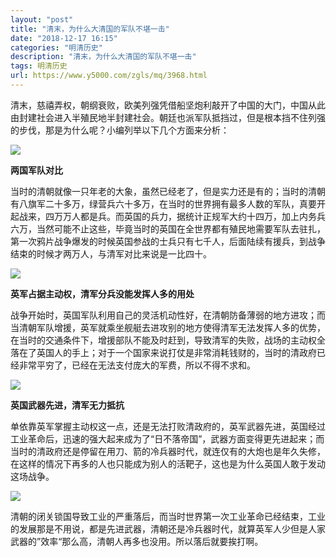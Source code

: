 ```yaml
---
layout: "post"
title: "清末，为什么大清国的军队不堪一击"
date: "2018-12-17 16:15"
categories: "明清历史"
description: "清末，为什么大清国的军队不堪一击"
tags: 明清历史
url: https://www.y5000.com/zgls/mq/3968.html
---
```






清末，慈禧弄权，朝纲衰败，欧美列强凭借船坚炮利敲开了中国的大门，中国从此由封建社会进入半殖民地半封建社会。朝廷也派军队抵挡过，但是根本挡不住列强的步伐，那是为什么呢？小编列举以下几个方面来分析：

![](https://img.y5000.com/uploads/allimg/161026/8-1610261K516296.jpg)

**两国军队对比**

当时的清朝就像一只年老的大象，虽然已经老了，但是实力还是有的；当时的清朝有八旗军二十多万，绿营兵六十多万，在当时的世界拥有最多人数的军队，真要开起战来，四万万人都是兵。而英国的兵力，据统计正规军大约十四万，加上内务兵六万，当然可能不止这些，毕竟当时的英国在全世界都有殖民地需要军队去驻扎，第一次鸦片战争爆发的时候英国参战的士兵只有七千人，后面陆续有援兵，到战争结束的时候才两万人，与清军对比来说是一比四十。

![](https://img.y5000.com/uploads/allimg/161026/8-1610261K524M2.jpg)

**英军占据主动权，清军分兵没能发挥人多的用处**

战争开始时，英国军队利用自己的灵活机动性好，在清朝防备薄弱的地方进攻；而当清朝军队增援，英军就乘坐舰艇去进攻别的地方使得清军无法发挥人多的优势，在当时的交通条件下，增援部队不能及时赶到，导致清军的失败，战场的主动权全落在了英国人的手上；对于一个国家来说打仗是非常消耗钱财的，当时的清政府已经非常平穷了，已经在无法支付庞大的军费，所以不得不求和。

![](https://img.y5000.com/uploads/allimg/161026/8-1610261K531934.jpg)

**英国武器先进，清军无力抵抗**

单依靠英军掌握主动权这一点，还是无法打败清政府的，英军武器先进，英国经过工业革命后，迅速的强大起来成为了“日不落帝国”，武器方面变得更先进起来；而当时的清政府还是停留在用刀、箭的冷兵器时代，就连仅有的大炮也是年久失修，在这样的情况下再多的人也只能成为别人的活靶子，这也是为什么英国人敢于发动这场战争。

![](https://img.y5000.com/uploads/allimg/161026/8-1610261K53Q38.jpg)

清朝的闭关锁国导致工业的严重落后，而当时世界第一次工业革命已经结束，工业的发展那是不用说，都是先进武器，清朝还是冷兵器时代，就算英军人少但是人家武器的”效率“那么高，清朝人再多也没用。所以落后就要挨打啊。
